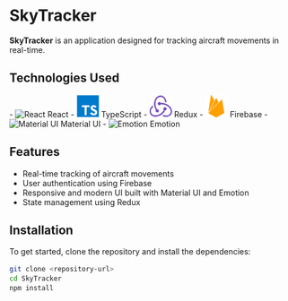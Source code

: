 # SkyTracker

**SkyTracker** is an application designed for tracking aircraft movements in real-time.

## Technologies Used

<p align="left">
- <img src="https://upload.wikimedia.org/wikipedia/commons/a/a7/React-icon.svg" alt="React" width="40" height="40"/>
  React
- <img src="https://raw.githubusercontent.com/devicons/devicon/master/icons/typescript/typescript-original.svg" alt="TypeScript" width="40" height="40"/>
  TypeScript
- <img src="https://raw.githubusercontent.com/devicons/devicon/master/icons/redux/redux-original.svg" alt="Redux" width="40" height="40"/>
  Redux
- <img src="https://raw.githubusercontent.com/devicons/devicon/master/icons/firebase/firebase-plain.svg" alt="Firebase" width="40" height="40"/>
  Firebase
- <img src="https://mui.com/static/logo.png" alt="Material UI" width="40" height="40"/> Material UI
- <img src="https://www.hoseinh.com/wp-content/uploads/2021/04/emotion.png" alt="Emotion" width="40" height="40"/>
  Emotion
</p>

## Features

- Real-time tracking of aircraft movements
- User authentication using Firebase
- Responsive and modern UI built with Material UI and Emotion
- State management using Redux

## Installation

To get started, clone the repository and install the dependencies:

```bash
git clone <repository-url>
cd SkyTracker
npm install
```
